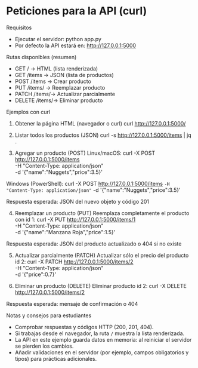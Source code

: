 # Peticiones para la API (curl)

Requisitos
- Ejecutar el servidor:
  python app.py
- Por defecto la API estará en: http://127.0.0.1:5000

Rutas disponibles (resumen)
- GET  /           → HTML (lista renderizada)
- GET  /items      → JSON (lista de productos)
- POST /items      → Crear producto
- PUT  /items/<id> → Reemplazar producto
- PATCH /items/<id>→ Actualizar parcialmente
- DELETE /items/<id>→ Eliminar producto

Ejemplos con curl

1) Obtener la página HTML (navegador o curl)
curl http://127.0.0.1:5000/

2) Listar todos los productos (JSON)
curl -s http://127.0.0.1:5000/items | jq .

3) Agregar un producto (POST)
Linux/macOS:
curl -X POST http://127.0.0.1:5000/items \
  -H "Content-Type: application/json" \
  -d '{"name":"Nuggets","price":3.5}'

Windows (PowerShell):
curl -X POST http://127.0.0.1:5000/items `
  -H "Content-Type: application/json" `
  -d '{"name":"Nuggets","price":3.5}'

Respuesta esperada: JSON del nuevo objeto y código 201

4) Reemplazar un producto (PUT)
Reemplaza completamente el producto con id 1:
curl -X PUT http://127.0.0.1:5000/items/1 \
  -H "Content-Type: application/json" \
  -d '{"name":"Manzana Roja","price":1.5}'

Respuesta esperada: JSON del producto actualizado o 404 si no existe

5) Actualizar parcialmente (PATCH)
Actualizar sólo el precio del producto id 2:
curl -X PATCH http://127.0.0.1:5000/items/2 \
  -H "Content-Type: application/json" \
  -d '{"price":0.7}'

6) Eliminar un producto (DELETE)
Eliminar producto id 2:
curl -X DELETE http://127.0.0.1:5000/items/2

Respuesta esperada: mensaje de confirmación o 404

Notas y consejos para estudiantes
- Comprobar respuestas y códigos HTTP (200, 201, 404).
- Si trabajas desde el navegador, la ruta `/` muestra la lista renderizada.
- La API en este ejemplo guarda datos en memoria: al reiniciar el servidor se pierden los cambios.
- Añadir validaciones en el servidor (por ejemplo, campos obligatorios y tipos) para prácticas adicionales.

